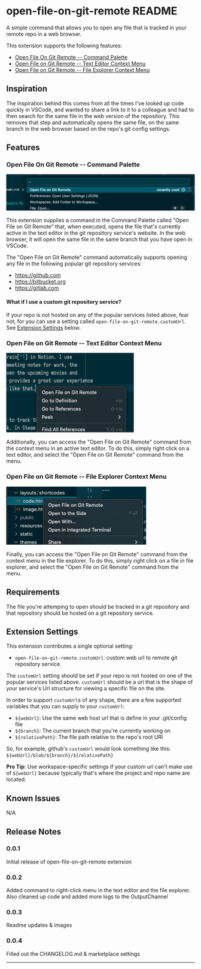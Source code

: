 # open-file-on-git-remote README

A simple command that allows you to open any file that is tracked in your remote
repo in a web browser.

This extension supports the following features:

- [Open File On Git Remote -- Command Palette](#open-file-on-git-remote----command-palette)
- [Open File on Git Remote -- Text Editor Context Menu](#open-file-on-git-remote----text-editor-context-menu)
- [Open File on Git Remote -- File Explorer Context Menu](#open-file-on-git-remote----file-explorer-context-menu)

## Inspiration

The inspiration behind this comes from all the times I've looked up code quickly
in VSCode, and wanted to share a link to it to a colleague and had to then search
for the same file in the web version of the repository. This removes that step
and automatically opens the same file, on the same branch in the web browser
based on the repo's git config settings.

## Features

### Open File On Git Remote -- Command Palette

![command palette screenshot](assets/command-palette.png)

This extension supplies a command in the Command Palette called
"Open File on Git Remote" that, when executed, opens the file that's currently
active in the text editor in the git repository service's website. In the web
browser, it will open the same file in the same branch that you have open in
VSCode.

The "Open File on Git Remote" command automatically supports opening any file
in the following popular git repository services:

- https://github.com
- https://bitbucket.org
- https://gitlab.com

#### What if I use a custom git repository service?

If your repo is not hosted on any of the popular services listed above, fear not,
for you can use a setting called `open-file-on-git-remote.customUrl`. See
[Extension Settings](#extension-settings) below.

### Open File on Git Remote -- Text Editor Context Menu

![text editor context menu screenshot](assets/text-editor.png)

Additionally, you can access the "Open File on Git Remote" command from the
context menu in an active text editor. To do this, simply right click on a text
editor, and select the "Open File on Git Remote" command from the menu.

### Open File on Git Remote -- File Explorer Context Menu

![file explorer context menu screenshot](assets/file-explorer.png)

Finally, you can access the "Open File on Git Remote" command from the
context menu in the file explorer. To do this, simply right click on a file in
file explorer, and select the "Open File on Git Remote" command from the menu.

## Requirements

The file you're attemping to open should be tracked in a git repository and that
repository should be hosted on a git repository service.

## Extension Settings

This extension contributes a single optional setting:

- `open-file-on-git-remote.customUrl`: custom web url to remote git repository service.

The `customUrl` setting should be set if your repo is not hosted on one of the
popular services listed above. `customUrl` should be a url that is the shape
of your service's Url structure for viewing a specific file on the site.

In order to support `customUrl`s of any shape, there are a few supported variables
that you can supply to your `customUrl`:

- `${webUrl}`: Use the same web host url that is define in your .git/config file
- `${branch}`: The current branch that you're currently working on
- `${relativePath}`: The file path relative to the repo's root URI

So, for example, github's `customUrl` would look something like this:
`${webUrl}/blob/${branch}/${relativePath}`

**Pro Tip**: Use workspace-specific settings if your custom url can't make use of
`${webUrl}` because typically that's where the project and repo name are located.

## Known Issues

N/A

## Release Notes

### 0.0.1

Initial release of open-file-on-git-remote extension

### 0.0.2

Added command to right-click menu in the text editor and the file explorer.
Also cleaned up code and added more logs to the OutputChannel

### 0.0.3

Readme updates & images

### 0.0.4

Filled out the CHANGELOG.md & marketplace settings

---
